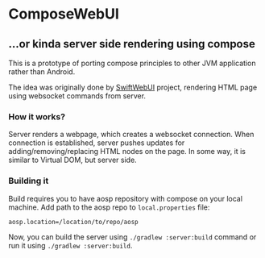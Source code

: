 # ComposeWebUI
## ...or kinda server side rendering using compose

This is a prototype of porting compose principles to other JVM application rather than Android.

The idea was originally done by [SwiftWebUI](https://github.com/SwiftWebUI/SwiftWebUI) project,
rendering HTML page using websocket commands from server.

### How it works?

Server renders a webpage, which creates a websocket connection. When connection is established,
server pushes updates for adding/removing/replacing HTML nodes on the page. In some way, it is similar
to Virtual DOM, but server side.

### Building it
Build requires you to have aosp repository with compose on your local machine.
Add path to the aosp repo to `local.properties` file:
```properties
aosp.location=/location/to/repo/aosp
```

Now, you can build the server using `./gradlew :server:build` command or run it using `./gradlew :server:build`.
